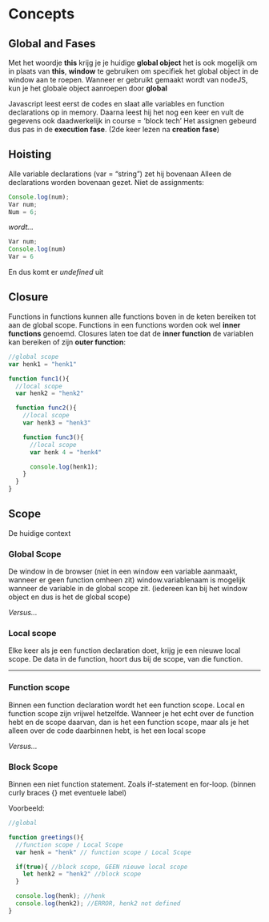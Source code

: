 # Concepts

## Global and Fases
Met het woordje **this** krijg je je huidige **global object** het is ook mogelijk om in plaats van **this**, **window** te gebruiken om specifiek het global object in de window aan te roepen.
Wanneer er gebruikt gemaakt wordt van nodeJS, kun je het globale object aanroepen door **global**

Javascript leest eerst de codes en slaat alle variables en function declarations op in memory. Daarna leest hij het nog een keer en vult de gegevens ook daadwerkelijk in course = ‘block tech’ Het assignen gebeurd dus pas in de **execution fase**. (2de keer lezen na **creation fase**)

## Hoisting
Alle variable declarations (var = “string”) zet hij bovenaan
Alleen de declarations worden bovenaan gezet. Niet de assignments:

```javascript
Console.log(num);
Var num;
Num = 6;
```

*wordt...*

```javascript
Var num;
Console.log(num)
Var = 6
```

En dus komt er *undefined* uit

## Closure
Functions in functions kunnen alle functions boven in de keten bereiken tot aan de global scope.
Functions in een functions worden ook wel **inner functions** genoemd.
Closures laten toe dat de **inner function** de variablen kan bereiken of zijn **outer function**:

```javascript
//global scope
var henk1 = "henk1"

function func1(){
  //local scope
  var henk2 = "henk2"

  function func2(){
    //local scope
    var henk3 = "henk3"

    function func3(){
      //local scope
      var henk 4 = "henk4"

      console.log(henk1);
    }
  }
}
```

## Scope
De huidige context

### Global Scope
De window in de browser (niet in een window een variable aanmaakt, wanneer er geen function omheen zit) window.variablenaam is mogelijk wanneer de variable in de global scope zit. (iedereen kan bij het window object en dus is het de global scope)

*Versus...*

### Local scope
Elke keer als je een function declaration doet, krijg je een nieuwe local scope. De data in de function, hoort dus bij de scope, van die function.

*****************************************

### Function scope
Binnen een function declaration wordt het een function scope.
Local en function scope zijn vrijwel hetzelfde. Wanneer je het echt over de function hebt en de scope daarvan, dan is het een function scope, maar als je het alleen over de code daarbinnen hebt, is het een local scope

*Versus...*

### Block Scope
Binnen een niet function statement. Zoals if-statement en for-loop. (binnen curly braces {} met eventuele label)

Voorbeeld:
```javascript
//global

function greetings(){
  //function scope / Local Scope
  var henk = "henk" // function scope / Local Scope

  if(true){ //block scope, GEEN nieuwe local scope
    let henk2 = "henk2" //block scope
  }

  console.log(henk); //henk
  console.log(henk2); //ERROR, henk2 not defined
}
```
